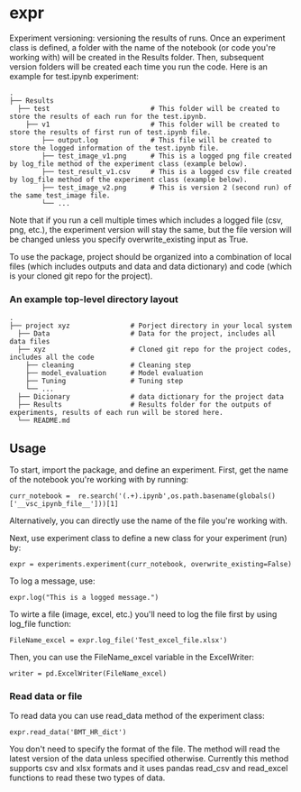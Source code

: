 # expr
Experiment versioning: versioning the results of runs. Once an experiment class is defined, a folder with the name of the notebook (or code you're working with) will be created in the Results folder. Then, subsequent version folders will be created each time you run the code. Here is an example for test.ipynb experiment:

    .
    ├── Results
      ├── test                         # This folder will be created to store the results of each run for the test.ipynb.
        ├── v1                         # This folder will be created to store the results of first run of test.ipynb file.
            ├── output.log             # This file will be created to store the logged information of the test.ipynb file. 
            ├── test_image_v1.png      # This is a logged png file created by log_file method of the experiment class (example below).
            ├── test_result_v1.csv     # This is a logged csv file created by log_file method of the experiment class (example below).
            ├── test_image_v2.png      # This is version 2 (second run) of the same test_image file. 
            └── ...
Note that if you run a cell multiple times which includes a logged file (csv, png, etc.), the experiment version will stay the same, but the file version will be changed unless you specify overwrite_existing input as True.
        
To use the package, project should be organized into a combination of local files (which includes outputs and data and data dictionary) and code (which is your cloned git repo for the project).

### An example top-level directory layout

    .
    ├── project xyz               # Porject directory in your local system
      ├── Data                    # Data for the project, includes all data files
      ├── xyz                     # Cloned git repo for the project codes, includes all the code
        ├── cleaning              # Cleaning step
        ├── model_evaluation      # Model evaluation
        ├── Tuning                # Tuning step
        └── ...
      ├── Dicionary               # data dictionary for the project data
      ├── Results                 # Results folder for the outputs of experiments, results of each run will be stored here.
      └── README.md

## Usage
To start, import the package, and define an experiment. 
First, get the name of the notebook you're working with by running:
```
curr_notebook =  re.search('(.+).ipynb',os.path.basename(globals()['__vsc_ipynb_file__']))[1]
```
Alternatively, you can directly use the name of the file you're working with.

Next, use experiment class to define a new class for your experiment (run) by:
```
expr = experiments.experiment(curr_notebook, overwrite_existing=False)
```

To log a message, use:
```
expr.log("This is a logged message.")
````

To wirte a file (image, excel, etc.) you'll need to log the file first by using log_file function:
```
FileName_excel = expr.log_file('Test_excel_file.xlsx')
```
Then, you can use the FileName_excel variable in the ExcelWriter:
```
writer = pd.ExcelWriter(FileName_excel)
```

### Read data or file
To read data you can use read_data method of the experiment class:
```
expr.read_data('BMT_HR_dict')
```
You don't need to specify the format of the file. The method will read the latest version of the data unless specified otherwise. Currently this method supports csv and xlsx formats and it uses pandas read_csv and read_excel functions to read these two types of data.
